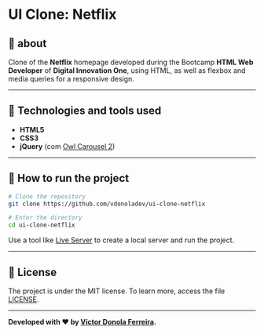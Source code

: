 # UI Clone: Netflix

## 📖 about

Clone of the **Netflix** homepage developed during the Bootcamp **HTML Web Developer** of **Digital Innovation One**, using HTML, as well as flexbox and media queries for a responsive design.

---

## 🚀 Technologies and tools used

- **HTML5**
- **CSS3**
- **jQuery** (com [Owl Carousel 2](https://owlcarousel2.github.io/OwlCarousel2/))

---

## 🔧 How to run the project

```bash
# Clone the repository
git clone https://github.com/vdonoladev/ui-clone-netflix

# Enter the directory
cd ui-clone-netflix
```
Use a tool like [Live Server](https://marketplace.visualstudio.com/items?itemName=ritwickdey.LiveServer) to create a local server and run the project.

---

## 📝 License

The project is under the MIT license. To learn more, access the file [LICENSE](https://github.com/vdonoladev/ui-clone-netflix/blob/main/LICENSE).

---

**Developed with ❤️ by [Víctor Donola Ferreira](https://github.com/vdonoladev/).**
